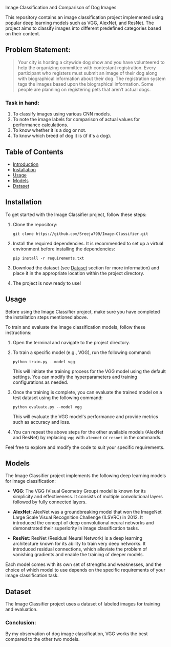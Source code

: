 Image Classification and Comparison of Dog Images

This repository contains an image classification project implemented using popular deep learning models such as VGG, AlexNet, and ResNet. The project aims to classify images into different predefined categories based on their content.

## Problem Statement:

> Your city is hosting a citywide dog show and you have volunteered to help the organizing committee with contestant registration. Every participant who registers must submit an image of their dog along with biographical information about their dog. The registration system tags the images based upon the biographical information. Some people are planning on registering pets that aren’t actual dogs.

### Task in hand:

1. To classify images using various CNN models.
2. To note the image labels for comparison of actual values for performance calculations.
3. To know whether it is a dog or not.
4. To know which breed of dog it is (if it's a dog).


## Table of Contents

- [Introduction](#introduction)
- [Installation](#installation)
- [Usage](#usage)
- [Models](#models)
- [Dataset](#dataset)


## Installation

To get started with the Image Classifier project, follow these steps:

1. Clone the repository:

   ```
   git clone https://github.com/Sreeja799/Image-Classifier.git
   ```

2. Install the required dependencies. It is recommended to set up a virtual environment before installing the dependencies:

   ```
   pip install -r requirements.txt
   ```

3. Download the dataset (see [Dataset](#dataset) section for more information) and place it in the appropriate location within the project directory.

4. The project is now ready to use!

## Usage

Before using the Image Classifier project, make sure you have completed the installation steps mentioned above.

To train and evaluate the image classification models, follow these instructions:

1. Open the terminal and navigate to the project directory.

2. To train a specific model (e.g., VGG), run the following command:

   ```
   python train.py --model vgg
   ```

   This will initiate the training process for the VGG model using the default settings. You can modify the hyperparameters and training configurations as needed.

3. Once the training is complete, you can evaluate the trained model on a test dataset using the following command:

   ```
   python evaluate.py --model vgg
   ```

   This will evaluate the VGG model's performance and provide metrics such as accuracy and loss.

4. You can repeat the above steps for the other available models (AlexNet and ResNet) by replacing `vgg` with `alexnet` or `resnet` in the commands.

Feel free to explore and modify the code to suit your specific requirements.

## Models

The Image Classifier project implements the following deep learning models for image classification:

- **VGG**: The VGG (Visual Geometry Group) model is known for its simplicity and effectiveness. It consists of multiple convolutional layers followed by fully connected layers.

- **AlexNet**: AlexNet was a groundbreaking model that won the ImageNet Large Scale Visual Recognition Challenge (ILSVRC) in 2012. It introduced the concept of deep convolutional neural networks and demonstrated their superiority in image classification tasks.

- **ResNet**: ResNet (Residual Neural Network) is a deep learning architecture known for its ability to train very deep networks. It introduced residual connections, which alleviate the problem of vanishing gradients and enable the training of deeper models.

Each model comes with its own set of strengths and weaknesses, and the choice of which model to use depends on the specific requirements of your image classification task.

## Dataset

The Image Classifier project uses a dataset of labeled images for training and evaluation.

### Conclusion: 

By my observation of dog image classification, VGG works the best compared to the other two models.
